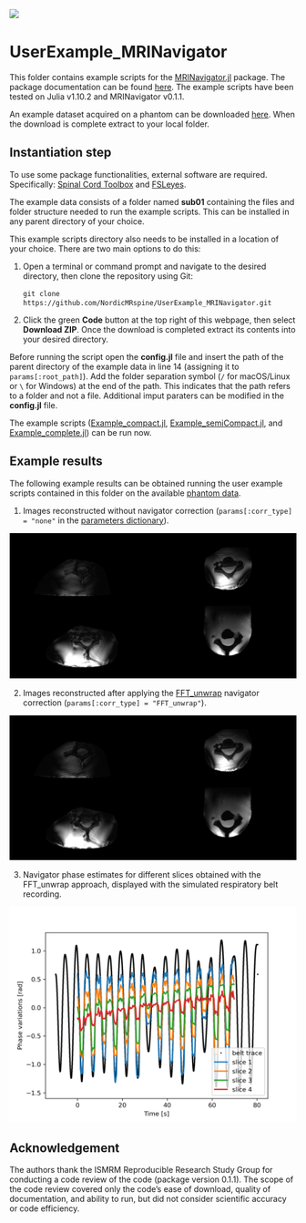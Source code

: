 [![](https://img.shields.io/badge/docs-latest-blue.svg)](https://NordicMRspine.github.io/MRINavigator.jl/dev)


# UserExample_MRINavigator
This folder contains example scripts for the [MRINavigator.jl](https://github.com/NordicMRspine/MRINavigator.jl) package. The package documentation can be found [here](https://NordicMRspine.github.io/MRINavigator.jl/dev). The example scripts have been tested on Julia v1.10.2 and MRINavigator v0.1.1.

An example dataset acquired on a phantom can be downloaded [here](https://doi.org/10.5281/zenodo.10731729). When the download is complete extract to your local folder.

## Instantiation step
To use some package functionalities, external software are required. Specifically: [Spinal Cord Toolbox](https://spinalcordtoolbox.com/stable/) and [FSLeyes](https://open.win.ox.ac.uk/pages/fsl/fsleyes/fsleyes/userdoc/install.html).

The example data consists of a folder named **sub01** containing the files and folder structure needed to run the example scripts. This can be installed in any parent directory of your choice.

This example scripts directory also needs to be installed in a location of your choice. There are two main options to do this:
1. Open a terminal or command prompt and navigate to the desired directory, then clone the repository using Git:
    ```
    git clone https://github.com/NordicMRspine/UserExample_MRINavigator.git
    ```
2. Click the green **Code** button at the top right of this webpage, then select **Download ZIP**. Once the download is completed extract its contents into your desired directory.

Before running the script open the **config.jl** file and insert the path of the parent directory of the example data in line 14 (assigning it to `params[:root_path]`). 
Add the folder separation symbol (`/` for macOS/Linux or `\` for Windows) at the end of the path. This indicates that the path refers to a folder and not a file.
Additional imput paraters can be modified in the **config.jl** file.

The example scripts ([Example_compact.jl](https://github.com/NordicMRspine/UserExample_MRINavigator/blob/slice_echo_selection/Example_compact.jl), 
[Example_semiCompact.jl](https://github.com/NordicMRspine/UserExample_MRINavigator/blob/slice_echo_selection/Example_semiCompact.jl), and 
[Example_complete.jl](https://github.com/NordicMRspine/UserExample_MRINavigator/blob/slice_echo_selection/Example_complete.jl)) can be run now.

## Example results
The following example results can be obtained running the user example scripts contained in this folder on the available [phantom data](https://doi.org/10.5281/zenodo.10731729).
1. Images reconstructed without navigator correction (`params[:corr_type] = "none"` in the [parameters dictionary](https://nordicmrspine.github.io/MRINavigator.jl/dev/GettingStarted/#The-parameters-dictionary)).

![nocorr](./docs/nav_nocorr.png)

2. Images reconstructed after applying the [FFT_unwrap](https://nordicmrspine.github.io/MRINavigator.jl/dev/Pipelines/) navigator correction (`params[:corr_type] = "FFT_unwrap"`).

![corr](./docs/nav_corr.png)

3. Navigator phase estimates for different slices obtained with the FFT_unwrap approach, displayed with the simulated respiratory belt recording.

![nav](./docs/nav.png)

## Acknowledgement
The authors thank the ISMRM Reproducible Research Study Group for conducting a code review of the code (package version 0.1.1). The scope of the code review covered only the code’s ease of download, quality of documentation, and ability to run, but did not consider scientific accuracy or code efficiency.